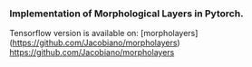 ### Implementation of Morphological Layers in Pytorch.

Tensorflow version is available on: [morpholayers] (https://github.com/Jacobiano/morpholayers) https://github.com/Jacobiano/morpholayers
